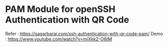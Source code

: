 # PAM Module for openSSH Authentication with QR Code
Refer : https://sagarbarai.com/ssh-authentication-with-qr-code-pam/
Demo : https://www.youtube.com/watch?v=miXkk2-O6tM
